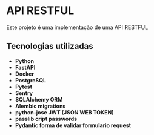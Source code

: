 # API RESTFUL

Este projeto é uma implementação de uma API RESTFUL

## Tecnologias utilizadas

- **Python**
- **FastAPI**
- **Docker**
- **PostgreSQL**
- **Pytest**
- **Sentry**
- **SQLAlchemy ORM**
- **Alembic migrations**
- **python-jose JWT (JSON WEB TOKEN)**
- **passlib cript passwords**
- **Pydantic forma de validar formulario request**

<!-- Dividindo a tarefas em topicos -->
<!-- [] Criar estrutura base
    [x] Adicionar todas as rotas e criar os modelos
    [x] Adicionar acesso ao banco de dados
    [x] Adicionar autenticação de usuário
    [x] Proteger todas as rotas de clientes, produtos e pedidos
    [x] Criar documentação da API
    [x] Adicionar validação e tratamento de erros nas rotas
    [x] Dockerizar a aplicação
    [] Implementar niveis de acesso para admin e usuario regular.(deletar system_user, alterar_systemuser, criar_user_admin)
    [] Adicionar testes a cada rota utilizando Pytest
    [] Adicionar registro de erros criticos em um sistema de monitoramento (Sentry, Grafana ou outros)
    [] Deploy da aplicação no Render

[] Adições possiveis ao projeto
    [] CI com GitHub Actions para rodar testes automaticamente
    [] Adicionar IA-->
    